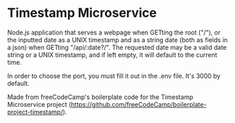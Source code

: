 # Timestamp Microservice

Node.js application that serves a webpage when GETting the root ("/"), or the inputted date as a UNIX timestamp and as a string date (both as fields in a json) when GETting "/api/:date?/". The requested date may be a valid date string or a UNIX timestamp, and if left empty, it will default to the current time.

In order to choose the port, you must fill it out in the .env file. It's 3000 by default.
 
Made from freeCodeCamp's boilerplate code for the Timestamp Microservice project (https://github.com/freeCodeCamp/boilerplate-project-timestamp/).
